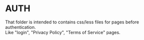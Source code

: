 AUTH
====

That folder is intended to contains css/less files for pages before authentication.  
Like "login", "Privacy Policy", "Terms of Service" pages. 